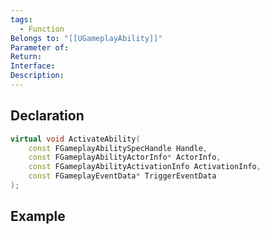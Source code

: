 ```yaml
---
tags:
  - Function
Belongs to: "[[UGameplayAbility]]"
Parameter of: 
Return: 
Interface: 
Description:
---
```


## Declaration

```cpp
virtual void ActivateAbility( 	
	const FGameplayAbilitySpecHandle Handle,  	
	const FGameplayAbilityActorInfo* ActorInfo,  	
	const FGameplayAbilityActivationInfo ActivationInfo,  	
	const FGameplayEventData* TriggerEventData
);
```

## Example

```cpp
```